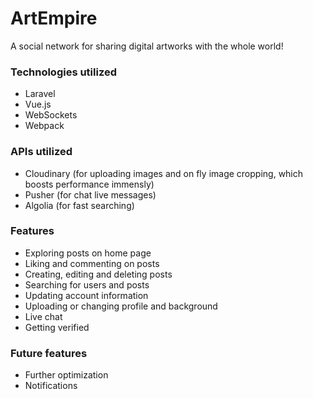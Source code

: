 # ArtEmpire

A social network for sharing digital artworks with the whole world!

### Technologies utilized
- Laravel
- Vue.js
- WebSockets
- Webpack

### APIs utilized
- Cloudinary (for uploading images and on fly image cropping, which boosts performance immensly)
- Pusher (for chat live messages)
- Algolia (for fast searching)

### Features
- Exploring posts on home page
- Liking and commenting on posts
- Creating, editing and deleting posts
- Searching for users and posts
- Updating account information
- Uploading or changing profile and background
- Live chat
- Getting verified

### Future features
- Further optimization
- Notifications
